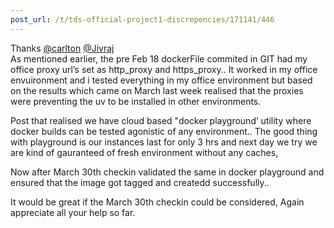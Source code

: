 ```yaml
---
post_url: /t/tds-official-project1-discrepencies/171141/446
---
```

Thanks [@carlton](/u/carlton) [@Jivraj](/u/jivraj)  
As mentioned earlier, the pre Feb 18 dockerFile commited in GIT had my office proxy url’s set as http\_proxy and https\_proxy.. It worked in my office envuironment and i tested everything in my office environment but based on the results which came on March last week realised that the proxies were preventing the uv to be installed in other environments.

Post that realised we have cloud based "docker playground’ utility where docker builds can be tested agonistic of any environment.. The good thing with playground is our instances last for only 3 hrs and next day we try we are kind of gauranteed of fresh environment without any caches,

Now after March 30th checkin validated the same in docker playground and ensured that the image got tagged and createdd successfully..

It would be great if the March 30th checkin could be considered, Again appreciate all your help so far.